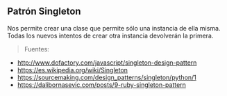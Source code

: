 ## Patrón Singleton
Nos permite crear una clase que permite sólo una instancia de ella misma. Todas los nuevos intentos de crear otra instancia devolverán la primera.

> Fuentes:
- http://www.dofactory.com/javascript/singleton-design-pattern
- https://es.wikipedia.org/wiki/Singleton
- https://sourcemaking.com/design_patterns/singleton/python/1
- https://dalibornasevic.com/posts/9-ruby-singleton-pattern